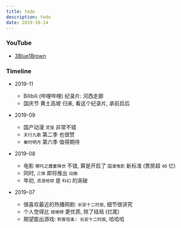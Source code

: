 ```yaml
---
title: todo
description: todo
date: 2019-10-24
---
```


### YouTube

* [3Blue1Brown](https://www.youtube.com/channel/UCYO_jab_esuFRV4b17AJtAw)

### Timeline

* 2019-11
  - Bilibili (哔哩哔哩) 纪录片: 河西走廊
  - 国庆节 黄土高坡 归来, 看这个纪录片, 承前启后

* 2019-09
  - 国产动漫 `灵笼` 非常不错
  - `天行九歌` 第二季 也很赞
  - `秦时明月` 第六季 值得期待

* 2019-08
  - 电影 `哪吒之魔童降世` 不错, 算是开启了 `国漫电影` 新标准 (票房超 `40` 亿)
  - 同时, `三体` 即将推出 `动画`
  - 年初, `流浪地球` 是 `科幻` 的突破

* 2019-07
  - 很喜欢最近的热播网剧: `长安十二时辰`, 细节很讲究
  - 个人觉得比 `琅琊榜` 更优质, 除了结局 (烂尾)
  - 期望能出游戏: `刺客信条: 长安十二时辰`, 哈哈哈

